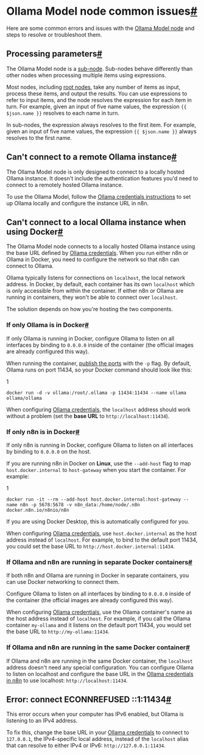 [](https://github.com/n8n-io/n8n-docs/edit/main/docs/integrations/builtin/cluster-nodes/sub-nodes/n8n-nodes-langchain.lmollama/common-issues.md "Edit this page")

# Ollama Model node common issues[#](#ollama-model-node-common-issues "Permanent link")

Here are some common errors and issues with the [Ollama Model node](../) and steps to resolve or troubleshoot them.

## Processing parameters[#](#processing-parameters "Permanent link")

The Ollama Model node is a [sub-node](../../../../../../glossary/#sub-node-n8n). Sub-nodes behave differently than other nodes when processing multiple items using expressions.

Most nodes, including [root nodes](../../../../../../glossary/#root-node-n8n), take any number of items as input, process these items, and output the results. You can use expressions to refer to input items, and the node resolves the expression for each item in turn. For example, given an input of five name values, the expression `{{ $json.name }}` resolves to each name in turn.

In sub-nodes, the expression always resolves to the first item. For example, given an input of five name values, the expression `{{ $json.name }}` always resolves to the first name.

## Can't connect to a remote Ollama instance[#](#cant-connect-to-a-remote-ollama-instance "Permanent link")

The Ollama Model node is only designed to connect to a locally hosted Ollama instance. It doesn't include the authentication features you'd need to connect to a remotely hosted Ollama instance.

To use the Ollama Model, follow the [Ollama credentials instructions](../../../../credentials/ollama/) to set up Ollama locally and configure the instance URL in n8n.

## Can't connect to a local Ollama instance when using Docker[#](#cant-connect-to-a-local-ollama-instance-when-using-docker "Permanent link")

The Ollama Model node connects to a locally hosted Ollama instance using the base URL defined by [Ollama credentials](../../../../credentials/ollama/). When you run either n8n or Ollama in Docker, you need to configure the network so that n8n can connect to Ollama.

Ollama typically listens for connections on `localhost`, the local network address. In Docker, by default, each container has its own `localhost` which is only accessible from within the container. If either n8n or Ollama are running in containers, they won't be able to connect over `localhost`.

The solution depends on how you're hosting the two components.

### If only Ollama is in Docker[#](#if-only-ollama-is-in-docker "Permanent link")

If only Ollama is running in Docker, configure Ollama to listen on all interfaces by binding to `0.0.0.0` inside of the container (the official images are already configured this way).

When running the container, [publish the ports](https://docs.docker.com/get-started/docker-concepts/running-containers/publishing-ports/) with the `-p` flag. By default, Ollama runs on port 11434, so your Docker command should look like this:

1

`docker run -d -v ollama:/root/.ollama -p 11434:11434 --name ollama ollama/ollama`

When configuring [Ollama credentials](../../../../credentials/ollama/), the `localhost` address should work without a problem (set the **base URL** to `http://localhost:11434`).

### If only n8n is in Docker[#](#if-only-n8n-is-in-docker "Permanent link")

If only n8n is running in Docker, configure Ollama to listen on all interfaces by binding to `0.0.0.0` on the host.

If you are running n8n in Docker on **Linux**, use the `--add-host` flag to map `host.docker.internal` to `host-gateway` when you start the container. For example:

1

`docker run -it --rm --add-host host.docker.internal:host-gateway --name n8n -p 5678:5678 -v n8n_data:/home/node/.n8n docker.n8n.io/n8nio/n8n`

If you are using Docker Desktop, this is automatically configured for you.

When configuring [Ollama credentials](../../../../credentials/ollama/), use `host.docker.internal` as the host address instead of `localhost`. For example, to bind to the default port 11434, you could set the base URL to `http://host.docker.internal:11434`.

### If Ollama and n8n are running in separate Docker containers[#](#if-ollama-and-n8n-are-running-in-separate-docker-containers "Permanent link")

If both n8n and Ollama are running in Docker in separate containers, you can use Docker networking to connect them.

Configure Ollama to listen on all interfaces by binding to `0.0.0.0` inside of the container (the official images are already configured this way).

When configuring [Ollama credentials](../../../../credentials/ollama/), use the Ollama container's name as the host address instead of `localhost`. For example, if you call the Ollama container `my-ollama` and it listens on the default port 11434, you would set the base URL to `http://my-ollama:11434`.

### If Ollama and n8n are running in the same Docker container[#](#if-ollama-and-n8n-are-running-in-the-same-docker-container "Permanent link")

If Ollama and n8n are running in the same Docker container, the `localhost` address doesn't need any special configuration. You can configure Ollama to listen on localhost and configure the base URL in the [Ollama credentials in n8n](../../../../credentials/ollama/) to use localhost: `http://localhost:11434`.

## Error: connect ECONNREFUSED ::1:11434[#](#error-connect-econnrefused-111434 "Permanent link")

This error occurs when your computer has IPv6 enabled, but Ollama is listening to an IPv4 address.

To fix this, change the base URL in your [Ollama credentials](../../../../credentials/ollama/) to connect to `127.0.0.1`, the IPv4-specific local address, instead of the `localhost` alias that can resolve to either IPv4 or IPv6: `http://127.0.0.1:11434`.